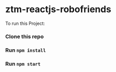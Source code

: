 # ztm-reactjs-robofriends

To run this Project:

### Clone this repo

### Run `npm install`

### Run `npm start`
